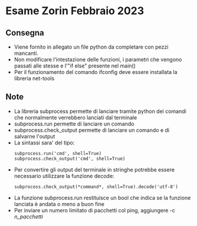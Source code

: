 # Esame Zorin Febbraio 2023

## Consegna

- Viene fornito in allegato un file python da completare con pezzi mancanti. 
- Non modificare l'intestazione delle funzioni, i parametri che vengono passati alle stesse e l'"if else" presente nel main()
- Per il funzionamento del comando ifconfig deve essere installata la libreria net-tools

## Note

- La libreria subprocess permette di lanciare tramite python
dei comandi che normalmente verrebbero lanciati dal terminale
- subprocess.run permette di lanciare un comando
- subprocess.check_output permette di lanciare un comando
e di salvarne l'output
- La sintassi sara' del tipo:
	~~~
	subprocess.run('cmd', shell=True)
	subprocess.check_output('cmd', shell=True)
	~~~
- Per convertire gli output del terminale in stringhe potrebbe essere necessario utilizzare la funzione decode:
	~~~
	subprocess.check_output(*command*, shell=True).decode('utf-8')
	~~~
- La funzione subprocess.run restituisce un bool che indica se la funzione lanciata è andata o meno a buon fine
- Per inviare un numero limitato di pacchetti col ping, aggiungere -c *n_pacchetti*